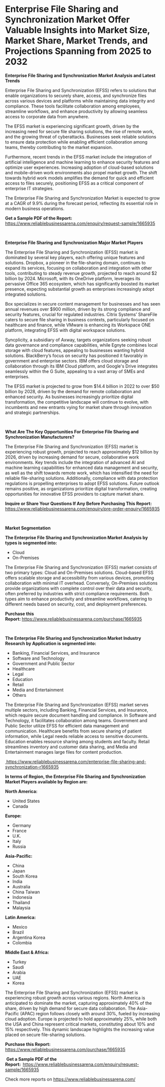 <p><h1>Enterprise File Sharing and Synchronization Market Offer Valuable Insights into Market Size, Market Share, Market Trends, and Projections Spanning from 2025 to 2032</h1></p><p><strong>Enterprise File Sharing and Synchronization Market Analysis and Latest Trends</strong></p>
<p><p>Enterprise File Sharing and Synchronization (EFSS) refers to solutions that enable organizations to securely share, access, and synchronize files across various devices and platforms while maintaining data integrity and compliance. These tools facilitate collaboration among employees, streamline workflows, and enhance productivity by allowing seamless access to corporate data from anywhere. </p><p>The EFSS market is experiencing significant growth, driven by the increasing need for secure file sharing solutions, the rise of remote work, and the growing threat of cyberattacks. Businesses seek reliable solutions to ensure data protection while enabling efficient collaboration among teams, thereby contributing to the market expansion. </p><p>Furthermore, recent trends in the EFSS market include the integration of artificial intelligence and machine learning to enhance security features and optimize user experiences. Increasing adoption of cloud-based solutions and mobile-driven work environments also propel market growth. The shift towards hybrid work models amplifies the demand for quick and efficient access to files securely, positioning EFSS as a critical component of enterprise IT strategies. </p><p>The Enterprise File Sharing and Synchronization Market is expected to grow at a CAGR of 9.9% during the forecast period, reflecting its essential role in modern business operations.</p></p>
<p><strong>Get a Sample PDF of the Report:&nbsp;</strong> <a href="https://www.reliablebusinessarena.com/enquiry/request-sample/1665935?utm_campaign=2041&utm_medium=2&utm_source=Github&utm_content=ia&utm_term=15022025&utm_id=enterprise-file-sharing-and-synchronization">https://www.reliablebusinessarena.com/enquiry/request-sample/1665935</a></p>
<p>&nbsp;</p>
<p><strong>Enterprise File Sharing and Synchronization Major Market Players</strong></p>
<p><p>The Enterprise File Sharing and Synchronization (EFSS) market is dominated by several key players, each offering unique features and solutions. Dropbox, a pioneer in the file-sharing domain, continues to expand its services, focusing on collaboration and integration with other tools, contributing to steady revenue growth, projected to reach around $2 billion by 2024. Microsoft, with its OneDrive platform, leverages its pervasive Office 365 ecosystem, which has significantly boosted its market presence, expecting substantial growth as enterprises increasingly adopt integrated solutions.</p><p>Box specializes in secure content management for businesses and has seen annual revenues over $900 million, driven by its strong compliance and security features, crucial for regulated industries. Citrix Systems’ ShareFile caters to secure file sharing in business contexts, particularly focused on healthcare and finance, while VMware is enhancing its Workspace ONE platform, integrating EFSS with digital workspace solutions.</p><p>Syncplicity, a subsidiary of Axway, targets organizations seeking robust data governance and compliance capabilities, while Egnyte combines local storage with cloud features, appealing to businesses wanting hybrid solutions. BlackBerry’s focus on security has positioned it favorably in government and enterprise sectors. IBM offers cloud storage and collaboration through its IBM Cloud platform, and Google's Drive integrates seamlessly within the G Suite, appealing to a vast array of SMEs and enterprises.</p><p>The EFSS market is projected to grow from $14.4 billion in 2022 to over $50 billion by 2028, driven by the demand for remote collaboration and enhanced security. As businesses increasingly prioritize digital transformation, the competitive landscape will continue to evolve, with incumbents and new entrants vying for market share through innovation and strategic partnerships.</p></p>
<p>&nbsp;</p>
<p><strong>What Are The Key Opportunities For Enterprise File Sharing and Synchronization Manufacturers?</strong></p>
<p><p>The Enterprise File Sharing and Synchronization (EFSS) market is experiencing robust growth, projected to reach approximately $12 billion by 2026, driven by increasing demand for secure, collaborative work environments. Key trends include the integration of advanced AI and machine learning capabilities for enhanced data management and security, as well as the shift towards remote work, which has intensified the need for reliable file-sharing solutions. Additionally, compliance with data protection regulations is propelling enterprises to adopt EFSS solutions. Future outlook remains positive, as organizations prioritize digital transformation, creating opportunities for innovative EFSS providers to capture market share.</p></p>
<p><strong>Inquire or Share Your Questions If Any Before Purchasing This Report:</strong> <a href="https://www.reliablebusinessarena.com/enquiry/pre-order-enquiry/1665935?utm_campaign=2041&utm_medium=2&utm_source=Github&utm_content=ia&utm_term=15022025&utm_id=enterprise-file-sharing-and-synchronization">https://www.reliablebusinessarena.com/enquiry/pre-order-enquiry/1665935</a></p>
<p>&nbsp;</p>
<p><strong>Market Segmentation</strong></p>
<p><strong>The Enterprise File Sharing and Synchronization Market Analysis by types is segmented into:</strong></p>
<p><ul><li>Cloud</li><li>On-Premises</li></ul></p>
<p><p>The Enterprise File Sharing and Synchronization (EFSS) market consists of two primary types: Cloud and On-Premises solutions. Cloud-based EFSS offers scalable storage and accessibility from various devices, promoting collaboration with minimal IT overhead. Conversely, On-Premises solutions provide organizations with complete control over their data and security, often preferred by industries with strict compliance requirements. Both types aim to enhance productivity and streamline workflows, catering to different needs based on security, cost, and deployment preferences.</p></p>
<p><strong>Purchase this Report:&nbsp;</strong><a href="https://www.reliablebusinessarena.com/purchase/1665935?utm_campaign=2041&utm_medium=2&utm_source=Github&utm_content=ia&utm_term=15022025&utm_id=enterprise-file-sharing-and-synchronization">https://www.reliablebusinessarena.com/purchase/1665935</a></p>
<p>&nbsp;</p>
<p><strong>The Enterprise File Sharing and Synchronization Market Industry Research by Application is segmented into:</strong></p>
<p><ul><li>Banking, Financial Services, and Insurance</li><li>Software and Technology</li><li>Government and Public Sector</li><li>Healthcare</li><li>Legal</li><li>Education</li><li>Retail</li><li>Media and Entertainment</li><li>Others</li></ul></p>
<p><p>The Enterprise File Sharing and Synchronization (EFSS) market serves multiple sectors, including Banking, Financial Services, and Insurance, which require secure document handling and compliance. In Software and Technology, it facilitates collaboration among teams. Government and Public Sector utilize EFSS for efficient data management and communication. Healthcare benefits from secure sharing of patient information, while Legal needs reliable access to sensitive documents. Education enables resource sharing among students and faculty. Retail streamlines inventory and customer data sharing, and Media and Entertainment manages large files for content production.</p></p>
<p><a href="https://www.reliablebusinessarena.com/enterprise-file-sharing-and-synchronization-r1665935?utm_campaign=2041&utm_medium=2&utm_source=Github&utm_content=ia&utm_term=15022025&utm_id=enterprise-file-sharing-and-synchronization">&nbsp;https://www.reliablebusinessarena.com/enterprise-file-sharing-and-synchronization-r1665935</a></p>
<p><strong>In terms of Region, the Enterprise File Sharing and Synchronization Market Players available by Region are:</strong></p>
<p>
    <p> <strong> North America: </strong>
        <ul>
            <li>United States</li>
            <li>Canada</li>
        </ul>
        </p> 
    <p> <strong> Europe: </strong>
        <ul>
            <li>Germany</li>
            <li>France</li>
            <li>U.K.</li>
            <li>Italy</li>
            <li>Russia</li>
        </ul>
        </p> 
    <p> <strong> Asia-Pacific: </strong>
        <ul>
            <li>China</li>
            <li>Japan</li>
            <li>South Korea</li>
            <li>India</li>
            <li>Australia</li>
            <li>China Taiwan</li>
            <li>Indonesia</li>
            <li>Thailand</li>
            <li>Malaysia</li>
        </ul>
        </p> 
    <p> <strong> Latin America: </strong>
        <ul>
            <li>Mexico</li>
            <li>Brazil</li>
            <li>Argentina Korea</li>
            <li>Colombia</li>
        </ul>
        </p> 
    <p> <strong> Middle East & Africa: </strong>
        <ul>
            <li>Turkey</li>
            <li>Saudi</li>
            <li>Arabia</li>
            <li>UAE</li>
            <li>Korea</li>
        </ul>
    </p>
    </p>
<p><p>The Enterprise File Sharing and Synchronization (EFSS) market is experiencing robust growth across various regions. North America is anticipated to dominate the market, capturing approximately 40% of the share, driven by high demand for secure data collaboration. The Asia-Pacific (APAC) region follows closely with around 30%, fueled by increasing cloud adoption. Europe is projected to hold approximately 25%, while both the USA and China represent critical markets, constituting about 10% and 15% respectively. This dynamic landscape highlights the increasing value placed on secure file-sharing solutions.</p></p>
<p><strong>Purchase this Report: </strong><a href="https://www.reliablebusinessarena.com/purchase/1665935?utm_campaign=2041&utm_medium=2&utm_source=Github&utm_content=ia&utm_term=15022025&utm_id=enterprise-file-sharing-and-synchronization">https://www.reliablebusinessarena.com/purchase/1665935</a></p>
<p>&nbsp;<strong>Get a Sample PDF of the Report:&nbsp;&nbsp;</strong><a href="https://www.reliablebusinessarena.com/enquiry/request-sample/1665935?utm_campaign=2041&utm_medium=2&utm_source=Github&utm_content=ia&utm_term=15022025&utm_id=enterprise-file-sharing-and-synchronization">https://www.reliablebusinessarena.com/enquiry/request-sample/1665935</a></p>
<p><strong></strong></p>
<p>Check more reports on <a href="https://www.reliablebusinessarena.com/?utm_campaign=2041&utm_medium=2&utm_source=Github&utm_content=ia&utm_term=15022025&utm_id=enterprise-file-sharing-and-synchronization">https://www.reliablebusinessarena.com/</a></p>